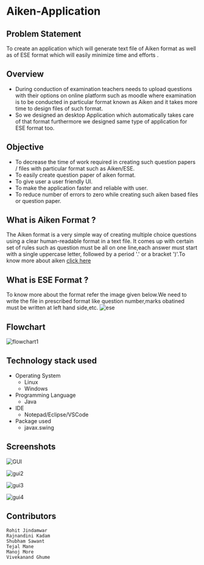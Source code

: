 # Aiken-Application
## Problem Statement
To create an application which will generate text file of Aiken format as well as of ESE format  which will easily  minimize time and efforts .
## Overview
- During conduction of examination teachers needs to upload questions with their options on online platform such as moodle where examination is to be conducted in particular format known as Aiken and it takes more time to design files of such format.
- So we designed an desktop Application which automatically takes care of that format furthermore we designed same type of application for ESE format too.
## Objective
- To decrease the time of work required in creating such question papers / files with particular format such as Aiken/ESE.
- To easily create question paper of aiken format.
- To give user a user friendly UI.
- To make the application faster and reliable with user.
- To reduce number of errors to zero while creating such aiken based files or question paper.
## What is Aiken Format ? ##
The Aiken format is a very simple way of creating multiple choice questions using a clear human-readable format in a text file. It comes up with certain set of rules such as question must be all on one line,each answer must start with a single uppercase letter, followed by a period '.' or a bracket ')'.To know more about aiken [click here](https://docs.moodle.org/311/en/Aiken_format)
## What is ESE Format ? ##
To know more about the format refer the image given below.We need to write the file in prescribed format like question number,marks obatined must be written at left hand side,etc.
![ese](https://user-images.githubusercontent.com/70443980/140895082-6b106998-c694-4a90-a493-36e8d64580d9.png)
## Flowchart ##
![flowchart1](https://user-images.githubusercontent.com/70443980/140891775-6b123499-0849-4b0c-843f-70bee2f9a708.png)
## Technology stack used ##
- Operating System
  - Linux
  - Windows
- Programming Language
  - Java
- IDE
  - Notepad/Eclipse/VSCode
- Package used
  - javax.swing
 ## Screenshots ##
 

![GUI](https://user-images.githubusercontent.com/70443980/140895901-be8f8425-6512-4a1d-b803-8a2e83035288.png)

![gui2](https://user-images.githubusercontent.com/70443980/140896120-384d6040-f714-42e9-a29b-5f88771b9f42.png)

![gui3](https://user-images.githubusercontent.com/70443980/140896535-593970a6-ceca-4dfd-9d3c-49f3d045896a.png)

![gui4](https://user-images.githubusercontent.com/70443980/140896829-c4cf485c-50ad-4189-baf2-96f32ca67129.png)
 
 ## Contributors ##
 ```
 Rohit Jindamwar
 Rajnandini Kadam
 Shubham Sawant
 Tejal Mane
 Manoj More
 Vivekanand Ghume

